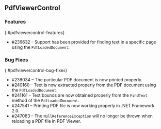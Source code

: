 ## PdfViewerControl

### Features
{:#pdfviewercontrol-features}

* \#236632 - Support has been provided for finding text in a specific page using the `PdfLoadedDocument`.

### Bug Fixes
{:#pdfviewercontrol-bug-fixes}

* \#238034 – The particular PDF document is now printed properly.
* \#240160 – Text is now extracted properly from the PDF document using the `PdfLoadedDocument`.
* \#241161 – Text bounds are now obtained properly from the `FindText` method of the `PdfLoadedDocument`.
* \#247541 – Printing PDF file is now working properly in .NET Framework 2.0.
* \#247083 – The `NullReferenceException` will no longer be thrown when reloading a PDF file in PDF Viewer.